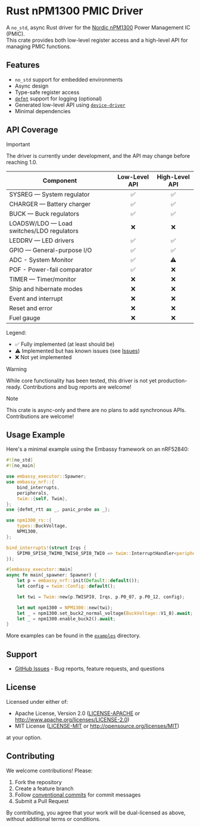 # Rust nPM1300 PMIC Driver

A `no_std`, async Rust driver for the [Nordic nPM1300](https://www.nordicsemi.com/Products/nPM1300) Power Management IC (PMIC).  
This crate provides both low-level register access and a high-level API for managing PMIC functions.

## Features

- `no_std` support for embedded environments
- Async design
- Type-safe register access
- [`defmt`](https://github.com/knurling-rs/defmt) support for logging (optional)
- Generated low-level API using [`device-driver`](https://docs.rs/device-driver/)
- Minimal dependencies

## API Coverage

> [!IMPORTANT]
> The driver is currently under development, and the API may change before reaching 1.0.

| **Component**                             | **Low-Level API** | **High-Level API** |
| ----------------------------------------- | :---------------: | :----------------: |
| SYSREG — System regulator                 |        ✅         |         ✅         |
| CHARGER — Battery charger                 |        ✅         |         ✅         |
| BUCK — Buck regulators                    |        ✅         |         ✅         |
| LOADSW/LDO — Load switches/LDO regulators |        ❌         |         ❌         |
| LEDDRV — LED drivers                      |        ✅         |         ✅         |
| GPIO — General-purpose I/O                |        ✅         |         ✅         |
| ADC - System Monitor                      |        ✅         |         ⚠️         |
| POF - Power-fail comparator               |        ✅         |         ❌         |
| TIMER — Timer/monitor                     |        ❌         |         ❌         |
| Ship and hibernate modes                  |        ❌         |         ❌         |
| Event and interrupt                       |        ❌         |         ❌         |
| Reset and error                           |        ❌         |         ❌         |
| Fuel gauge                                |        ❌         |         ❌         |

Legend:

- ✅ Fully implemented (at least should be)
- ⚠️ Implemented but has known issues (see [Issues](https://github.com/thermigo/npm1300-rs/issues))
- ❌ Not yet implemented

> [!WARNING]
> While core functionality has been tested, this driver is not yet production-ready. Contributions and bug reports are welcome!

> [!NOTE]
> This crate is async-only and there are no plans to add synchronous APIs. Contributions are welcome!

## Usage Example

Here's a minimal example using the Embassy framework on an nRF52840:

```rust
#![no_std]
#![no_main]

use embassy_executor::Spawner;
use embassy_nrf::{
    bind_interrupts,
    peripherals,
    twim::{self, Twim},
};
use {defmt_rtt as _, panic_probe as _};

use npm1300_rs::{
    types::BuckVoltage,
    NPM1300,
};

bind_interrupts!(struct Irqs {
    SPIM0_SPIS0_TWIM0_TWIS0_SPI0_TWI0 => twim::InterruptHandler<peripherals::TWISPI0>;
});

#[embassy_executor::main]
async fn main(_spawner: Spawner) {
    let p = embassy_nrf::init(Default::default());
    let config = twim::Config::default();

    let twi = Twim::new(p.TWISPI0, Irqs, p.P0_07, p.P0_12, config);

    let mut npm1300 = NPM1300::new(twi);
    let _ = npm1300.set_buck2_normal_voltage(BuckVoltage::V1_8).await;
    let _ = npm1300.enable_buck2().await;
}
```

More examples can be found in the [`examples`](examples) directory.

## Support

- [GitHub Issues](https://github.com/user/npm1300-rs/issues) - Bug reports, feature requests, and questions

## License

Licensed under either of:

- Apache License, Version 2.0 ([LICENSE-APACHE](LICENSE-APACHE) or <http://www.apache.org/licenses/LICENSE-2.0>)
- MIT License ([LICENSE-MIT](LICENSE-MIT) or <http://opensource.org/licenses/MIT>)

at your option.

## Contributing

We welcome contributions! Please:

1. Fork the repository
2. Create a feature branch
3. Follow [conventional commits](https://www.conventionalcommits.org) for commit messages
4. Submit a Pull Request

By contributing, you agree that your work will be dual-licensed as above, without additional terms or conditions.

